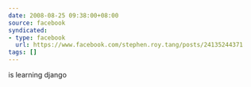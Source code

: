 ```yaml
---
date: 2008-08-25 09:38:00+08:00
source: facebook
syndicated:
- type: facebook
  url: https://www.facebook.com/stephen.roy.tang/posts/24135244371
tags: []
---
```


is learning django
